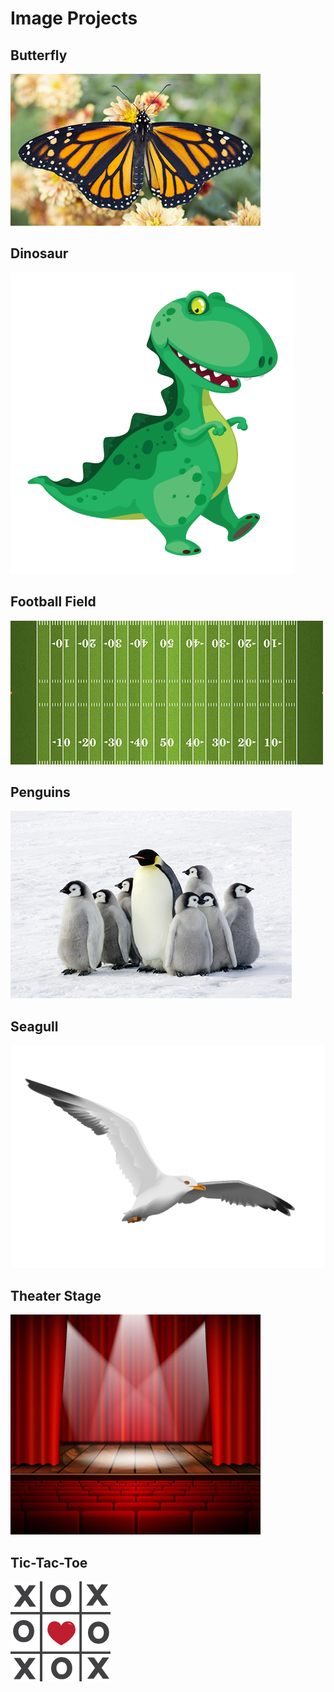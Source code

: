 <!DOCTYPE html>
<html lang="en">
<head>
  <meta charset="UTF-8" />
  <meta name="viewport" content="width=device-width, initial-scale=1.0" />
  <title>CSS Image Projects</title>
  <link rel="stylesheet" href="looks.css" />
</head>
<body>
  <h1>Image Projects</h1>

  <div class="project">
    <h2>Butterfly</h2>
    <img src="butterfly.jpg" alt="Butterfly" />
  </div>

  <div class="project">
    <h2>Dinosaur</h2>
    <img src="dinosaur.png" alt="Dinosaur" />
  </div>

  <div class="project">
    <h2>Football Field</h2>
    <img src="football_field.jpg" alt="Football Field" />
  </div>

  <div class="project">
    <h2>Penguins</h2>
    <img src="penguins.jpg" alt="Penguins" />
  </div>

  <div class="project">
    <h2>Seagull</h2>
    <img src="seagull.png" alt="Seagull" />
  </div>

  <div class="project">
    <h2>Theater Stage</h2>
    <img src="theater_stage.jpg" alt="Theater Stage" />
  </div>

  <div class="project">
    <h2>Tic-Tac-Toe</h2>
    <img src="tic-tac-toe.png" alt="Tic-Tac-Toe" />
  </div>
</body>
</html>

